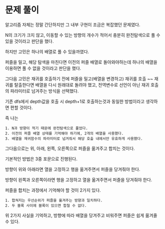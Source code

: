 # 문제 풀이
알고리즘 자체는 정말 간단하지만 그 내부 구현이 조금은 복잡했던 문제였다.

N의 크기가 크지 않고, 이동할 수 있는 방향의 개수가 적어서 충분히 완전탐색으로 풀 수 있을 것이라고 판단을 했다.

하지만 고민은 하나의 배열로 풀 수 있을까였다.

퍼즐을 밀고, 해당 탐색을 마친다면 이전의 퍼즐 배열로 돌아와야하는데 하나의 배열을 이용하면 풀 수 없을 것이라고 판단을 했다.

그다음 고민은 재귀를 호출하기 전에 퍼즐을 밀고(배열을 변경하고) 재귀를 호출  ~~ 재귀를 탈출한다면 배열을 다시 원래대로 돌려야 했고, 전역변수로 선언이 아닌 재귀 호출의 파라미터로 넘겨주는 방식을 선택했다.

기존 dfs에서 depth값을 호출 시 depth+1로 호출하는것과 동일한 방법이라고 생각하면 편할 것이다.

즉 나는
```
1. N과 방향이 적기 때문에 완전탐색으로 풀었다.
2. 이전의 퍼즐 배열 상태를 기억해야 하기에, 2개의 배열을 사용했다.
3. 배열을 재귀함수의 파라미터로 넘겨줘서 해당 호출 내에서만 유효하게 사용했다.
```
그다음으로는 위, 아래, 왼쪽, 오른쪽으로 퍼즐을 옮겨주고 합치는 것이다.

기본적인 방법은 3중 포문으로 진행된다.

방향이 위와 아래라면 열을 고정하고 행을 옮겨주면서 퍼즐을 당겨줘야 한다.

방향이 왼쪽과 오른쪽이라면 행을 고정하고 열을 옮겨주면서 퍼즐을 당겨줘야 한다.



퍼즐을 합치는 과정에서 기억해야 할 것이 2가지 있다.
```
1. 합쳐지는 우선순위가 퍼즐을 옮겨주는 방향과 일치하다.
2. 두 블록 사이에 블록이 있으면 합칠 수 없다.
```
위 2가지 사실을 기억하고, 방향에 따라 배열을 당겨주고 비워주면 퍼즐은 쉽게 옮겨줄 수 있다.